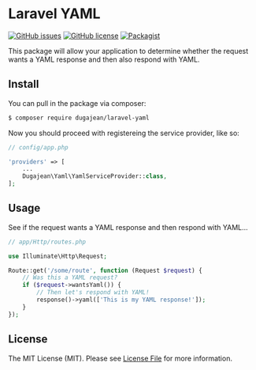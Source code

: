# Laravel YAML

[![GitHub issues](https://img.shields.io/github/issues/dugajean/laravel-yaml.svg)](https://github.com/dugajean/laravel-yaml/issues) 
[![GitHub license](https://img.shields.io/badge/license-MIT-blue.svg)](https://raw.githubusercontent.com/dugajean/laravel-yaml/master/LICENSE) 
[![Packagist](https://img.shields.io/packagist/dt/dugajean/laravel-yaml.svg?maxAge=2592000)](https://packagist.org/packages/dugajean/laravel-yaml)

This package will allow your application to determine whether the request wants a YAML response and then also respond with YAML.

## Install

You can pull in the package via composer:
``` bash
$ composer require dugajean/laravel-yaml
```

Now you should proceed with registereing the service provider, like so:

```php
// config/app.php

'providers' => [
    ...
    Dugajean\Yaml\YamlServiceProvider::class,
];
```

## Usage

See if the request wants a YAML response and then respond with YAML...

```php
// app/Http/routes.php

use Illuminate\Http\Request;

Route::get('/some/route', function (Request $request) {
	// Was this a YAML request?
	if ($request->wantsYaml()) {
		// Then let's respond with YAML!
		response()->yaml(['This is my YAML response!']);
	}
});
```

## License

The MIT License (MIT). Please see [License File](LICENSE.md) for more information.